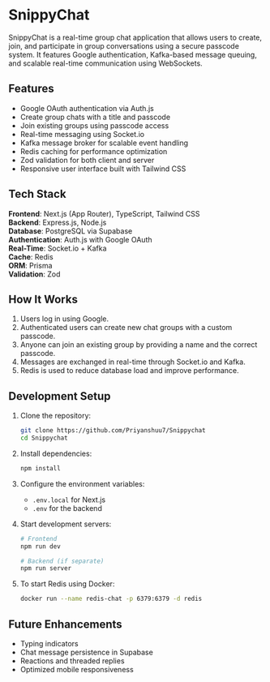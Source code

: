 # SnippyChat

SnippyChat is a real-time group chat application that allows users to create, join, and participate in group conversations using a secure passcode system. It features Google authentication, Kafka-based message queuing, and scalable real-time communication using WebSockets.

## Features

- Google OAuth authentication via Auth.js
- Create group chats with a title and passcode
- Join existing groups using passcode access
- Real-time messaging using Socket.io
- Kafka message broker for scalable event handling
- Redis caching for performance optimization
- Zod validation for both client and server
- Responsive user interface built with Tailwind CSS

## Tech Stack

**Frontend**: Next.js (App Router), TypeScript, Tailwind CSS  
**Backend**: Express.js, Node.js  
**Database**: PostgreSQL via Supabase  
**Authentication**: Auth.js with Google OAuth  
**Real-Time**: Socket.io + Kafka  
**Cache**: Redis  
**ORM**: Prisma  
**Validation**: Zod

## How It Works

1. Users log in using Google.
2. Authenticated users can create new chat groups with a custom passcode.
3. Anyone can join an existing group by providing a name and the correct passcode.
4. Messages are exchanged in real-time through Socket.io and Kafka.
5. Redis is used to reduce database load and improve performance.

## Development Setup

1. Clone the repository:
   ```bash
   git clone https://github.com/Priyanshuu7/Snippychat
   cd Snippychat
   ```

2. Install dependencies:
   ```bash
   npm install
   ```

3. Configure the environment variables:
   - `.env.local` for Next.js
   - `.env` for the backend

4. Start development servers:
   ```bash
   # Frontend
   npm run dev

   # Backend (if separate)
   npm run server
   ```

5. To start Redis using Docker:
   ```bash
   docker run --name redis-chat -p 6379:6379 -d redis
   ```

## Future Enhancements

- Typing indicators
- Chat message persistence in Supabase
- Reactions and threaded replies
- Optimized mobile responsiveness


